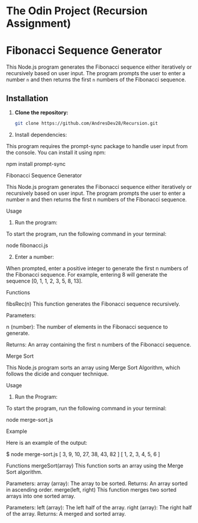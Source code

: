 # The Odin Project (Recursion Assignment)

# Fibonacci Sequence Generator

This Node.js program generates the Fibonacci sequence either iteratively or recursively based on user input. The program prompts the user to enter a number `n` and then returns the first `n` numbers of the Fibonacci sequence.

## Installation

1. **Clone the repository:**

   ```sh
   git clone https://github.com/AndresDev28/Recursion.git

2. Install dependencies:

This program requires the prompt-sync package to handle user input from the console. You can install it using npm:

npm install prompt-sync

Fibonacci Sequence Generator

This Node.js program generates the Fibonacci sequence either iteratively or recursively based on user input. The program prompts the user to enter a number n and then returns the first n numbers of the Fibonacci sequence.

Usage

1. Run the program:

To start the program, run the following command in your terminal:

node fibonacci.js

2. Enter a number:

When prompted, enter a positive integer to generate the first n numbers of the Fibonacci sequence. For example, entering 8 will generate the sequence [0, 1, 1, 2, 3, 5, 8, 13].

Functions

fibsRec(n)
This function generates the Fibonacci sequence recursively.

Parameters:

n (number): The number of elements in the Fibonacci sequence to generate.

Returns:
An array containing the first n numbers of the Fibonacci sequence.

Merge Sort

This Node.js program sorts an array using Merge Sort Algorithm, which follows the dicide and conquer technique.

Usage

1. Run the Program:

To start the program, run the following command in your terminal:

node merge-sort.js

Example

Here is an example of the output:

$ node merge-sort.js
[ 3, 9, 10, 27, 38, 43, 82 ]
[ 1, 2, 3, 4, 5, 6 ]

Functions
mergeSort(array)
This function sorts an array using the Merge Sort algorithm.

Parameters:
array (array): The array to be sorted.
Returns:
An array sorted in ascending order.
merge(left, right)
This function merges two sorted arrays into one sorted array.

Parameters:
left (array): The left half of the array.
right (array): The right half of the array.
Returns:
A merged and sorted array.